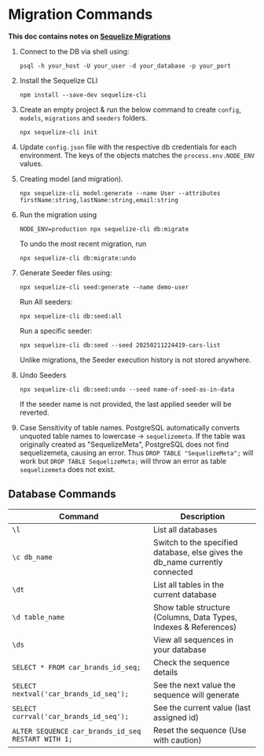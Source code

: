 # Migration Commands

**This doc contains notes on [Sequelize Migrations](https://sequelize.org/docs/v6/other-topics/migrations/)**

1.  Connect to the DB via shell using:
    ```
    psql -h your_host -U your_user -d your_database -p your_port
    ```

2.  Install the Sequelize CLI
    ```
    npm install --save-dev sequelize-cli
    ```

3.  Create an empty project & run the below command to create `config`, `models`, `migrations` and `seeders` folders.
    ```
    npx sequelize-cli init
    ```

4.  Update `config.json` file with the respective db credentials for each environment. The keys of the objects matches the `process.env.NODE_ENV` values.

5.  Creating model (and migration).
    ```
    npx sequelize-cli model:generate --name User --attributes firstName:string,lastName:string,email:string
    ```

6.  Run the migration using
    ```
    NODE_ENV=production npx sequelize-cli db:migrate
    ```

    To undo the most recent migration, run
    ```
    npx sequelize-cli db:migrate:undo
    ```

7.  Generate Seeder files using:
    ```
    npx sequelize-cli seed:generate --name demo-user
    ```

    Run All seeders:
    ```
    npx sequelize-cli db:seed:all
    ```

    Run a specific seeder:
    ```
    npx sequelize-cli db:seed --seed 20250211224419-cars-list
    ```
    Unlike migrations, the Seeder execution history is not stored anywhere.

8.  Undo Seeders
    ```
    npx sequelize-cli db:seed:undo --seed name-of-seed-as-in-data
    ```
    If the seeder name is not provided, the last applied seeder will be reverted.

9.  Case Sensitivity of table names.
    PostgreSQL automatically converts unquoted table names to lowercase → `sequelizemeta`. If the table was originally created as "SequelizeMeta", PostgreSQL does not find sequelizemeta, causing an error. Thus `DROP TABLE "SequelizeMeta";` will work but `DROP TABLE SequelizeMeta;` will throw an error as table `sequelizemeta` does not exist.

## Database Commands

| Command |	Description |
|-|-|
| `\l` | List all databases |
| `\c db_name` | Switch to the specified database, else gives the db_name currently connected  |
| `\dt` |	List all tables in the current database |
| `\d table_name` |	Show table structure (Columns, Data Types, Indexes & References) |
| `\ds` | View all sequences in your database |
| `SELECT * FROM car_brands_id_seq;` | Check the sequence details |
| `SELECT nextval('car_brands_id_seq');` | See the next value the sequence will generate |
| `SELECT currval('car_brands_id_seq');` | See the current value (last assigned id) |
| `ALTER SEQUENCE car_brands_id_seq RESTART WITH 1;` | Reset the sequence (Use with caution) |

